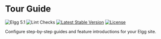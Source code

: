 # Tour Guide

![Elgg 5.1](https://img.shields.io/badge/Elgg-5.1-green.svg)
![Lint Checks](https://github.com/ColdTrick/tour_guide/actions/workflows/lint.yml/badge.svg?event=push)
[![Latest Stable Version](https://poser.pugx.org/coldtrick/tour_guide/v/stable.svg)](https://packagist.org/packages/coldtrick/tour_guide)
[![License](https://poser.pugx.org/coldtrick/tour_guide/license.svg)](https://packagist.org/packages/coldtrick/tour_guide)

Configure step-by-step guides and feature introductions for your Elgg site.
